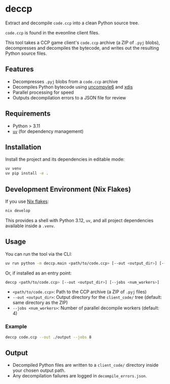 # deccp

Extract and decompile `code.ccp` into a clean Python source tree.

`code.ccp` is found in the eveonline client files.

This tool takes a CCP game client's `code.ccp` archive (a ZIP of `.pyj` blobs), decompresses and decompiles the bytecode, and writes out the resulting Python source files.

## Features

- Decompresses `.pyj` blobs from a `code.ccp` archive
- Decompiles Python bytecode using [uncompyle6](https://github.com/rocky/python-uncompyle6) and [xdis](https://github.com/rocky/python-xdis)
- Parallel processing for speed
- Outputs decompilation errors to a JSON file for review

## Requirements

- Python > 3.11
- [`uv`](https://github.com/astral-sh/uv) (for dependency management)

## Installation

Install the project and its dependencies in editable mode:

```sh
uv venv
uv pip install -e .
```

## Development Environment (Nix Flakes)

If you use [Nix flakes](https://nixos.wiki/wiki/Flakes):

```sh
nix develop
```

This provides a shell with Python 3.12, `uv`, and all project dependencies available inside a `.venv`.

## Usage

You can run the tool via the CLI:

```sh
uv run python -m deccp.main <path/to/code.ccp> [--out <output_dir>] [--jobs <num_workers>]
```

Or, if installed as an entry point:

```sh
deccp <path/to/code.ccp> [--out <output_dir>] [--jobs <num_workers>]
```

- `<path/to/code.ccp>`: Path to the CCP archive (a ZIP of `.pyj` files)
- `--out <output_dir>`: Output directory for the `client_code/` tree (default: same directory as the ZIP)
- `--jobs <num_workers>`: Number of parallel decompile workers (default: 4)

### Example

```sh
deccp code.ccp --out ./output --jobs 8
```

## Output

- Decompiled Python files are written to a `client_code/` directory inside your chosen output path.
- Any decompilation failures are logged in `decompile_errors.json`.
